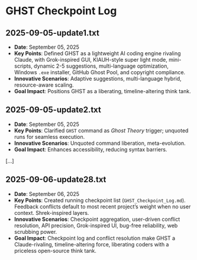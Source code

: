 # GHST Checkpoint Log

## 2025-09-05-update1.txt
- **Date**: September 05, 2025
- **Key Points**: Defined GHST as a lightweight AI coding engine rivaling Claude, with Grok-inspired GUI, KIAUH-style super light mode, mini-scripts, dynamic 2-5 suggestions, multi-language optimization, Windows `.exe` installer, GitHub Ghost Pool, and copyright compliance.
- **Innovative Scenarios**: Adaptive suggestions, multi-language hybrid, resource-aware scaling.
- **Goal Impact**: Positions GHST as a liberating, timeline-altering think tank.

## 2025-09-05-update2.txt
- **Date**: September 05, 2025
- **Key Points**: Clarified `GHST` command as *Ghost Theory* trigger; unquoted runs for seamless execution.
- **Innovative Scenarios**: Unquoted command liberation, meta-evolution.
- **Goal Impact**: Enhances accessibility, reducing syntax barriers.

[...]

## 2025-09-06-update28.txt
- **Date**: September 06, 2025
- **Key Points**: Created running checkpoint list (`GHST_Checkpoint_Log.md`). Feedback conflicts default to most recent project’s weight when no user context. Shrek-inspired layers.
- **Innovative Scenarios**: Checkpoint aggregation, user-driven conflict resolution, API precision, Grok-inspired UI, bug-free reliability, web scrubbing power.
- **Goal Impact**: Checkpoint log and conflict resolution make GHST a Claude-rivaling, timeline-altering force, liberating coders with a priceless open-source think tank.